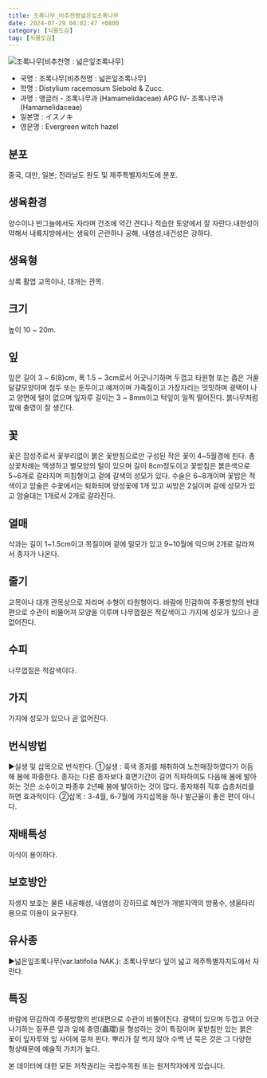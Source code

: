 ```yaml
---
title: 조록나무_비추천명넓은잎조록나무
date: 2024-07-29 04:02:47 +0800
category: [식물도감]
tag: [식물도감]
---
```




![조록나무[비추천명 : 넓은잎조록나무]](/fileUpload/plants/basic/Hamamelidaceae/Distylium/6951/6951_12_th2.JPG)
- 국명 : 조록나무[비추천명 : 넓은잎조록나무]
- 학명 : Distylium racemosum Siebold & Zucc.
- 과명 : 앵글러 - 조록나무과 (Hamamelidaceae) APG Ⅳ- 조록나무과 (Hamamelidaceae)
- 일본명 : イスノキ
- 영문명 : Evergreen witch hazel


## 분포
중국, 대만, 일본; 전라남도 완도 및 제주특별자치도에 분포.
## 생육환경
양수이나 반그늘에서도 자라며 건조에 약간 견디나 적습한 토양에서 잘 자란다.내한성이 약해서 내륙지방에서는 생육이 곤란하나 공해, 내염성,내건성은 강하다.
## 생육형
상록 활엽 교목이나, 대개는 관목. 
## 크기
높이 10 ~ 20m.
## 잎
잎은 길이 3 ~ 6(8)cm, 폭 1.5 ~ 3cm로서 어긋나기하며 두껍고 타원형 또는 좁은 거꿀달걀모양이며 첨두 또는 둔두이고 예저이며 가죽질이고 가장자리는 밋밋하며 광택이 나고 양면에 털이 없으며 잎자루 길이는  3 ~ 8mm이고 턱잎이 일찍 떨어진다. 붉나무처럼 앞에 충영이 잘 생긴다.
## 꽃
꽃은 잡성주로서 꽃부리없이 붉은 꽃받침으로만 구성된 작은 꽃이 4~5월경에 핀다. 총상꽃차례는 액생하고 별모양의 털이 있으며 길이 8cm정도이고 꽃받침은  붉은색으로 5~6개로 갈라지며 피침형이고 겉에 갈색의 성모가 있다. 수술은 6~8개이며 꽃밥은 적색이고 암술은 수꽃에서는 퇴화되며 양성꽃에 1개 있고 씨방은 2실이며 겉에 성모가 있고 암술대는 1개로서 2개로 갈라진다.
## 열매
삭과는 길이 1~1.5cm이고 목질이며 겉에 밀모가 있고 9~10월에 익으며 2개로 갈라져서 종자가 나온다.
## 줄기
교목이나 대개 관목상으로 자라며 수형이 타원형이다. 바람에 민감하여 주풍방향의 반대편으로 수관이 비뚤어져 모양을 이루며 나무껍질은 적갈색이고 가지에 성모가 있으나 곧 없어진다.
## 수피
나무껍질은 적갈색이다.
## 가지
가지에 성모가 있으나 곧 없어진다.
## 번식방법
▶실생 및 삽목으로 번식한다. ①실생 : 흑색 종자를 채취하여 노천매장하였다가 이듬해 봄에 파종한다. 종자는 다른 종자보다 휴면기간이 길어 직파하여도 다음해 봄에 발아하는 것은 소수이고 파종후 2년째 봄에 발아하는 것이 많다. 종자채취 직후 습층처리를 하면 효과적이다. ②삽목 : 3-4월, 6-7월에 가지삽목을 하나 발근율이 좋은 편이 아니다.
## 재배특성
이식이 용이하다.
## 보호방안
자생지 보호는 물론 내공해성, 내염성이 강하므로 해안가 개발지역의 방풍수, 생울타리용으로 이용이 요구된다.
## 유사종
▶넓은잎조록나무(var.latifolia NAK.): 조록나무보다 잎이 넓고 제주특별자치도에서 자란다.
## 특징
바람에 민감하여 주풍방향의 반대편으로 수관이 비뚤어진다. 광택이 있으며 두껍고 어긋나기하는 짙푸른 잎과 잎에 충영(蟲瓔)을 형성하는 것이 특징이며 꽃받침만 있는 붉은 꽃이 잎자루와 잎 사이에 뭉쳐 핀다. 뿌리가 잘 썩지 않아 수백 년 묵은 것은 그 다양한 형상때문에 예술적 가치가 높다.






본 데이터에 대한 모든 저작권리는 국립수목원 또는 원저작자에게 있습니다.
